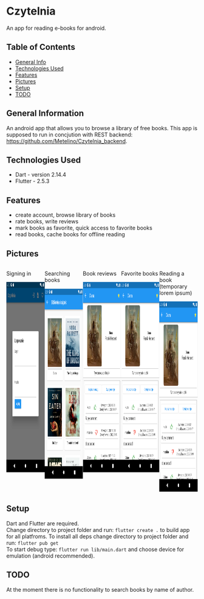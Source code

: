 # Czytelnia

An app for reading e-books for android.

## Table of Contents
* [General Info](#general-information)
* [Technologies Used](#technologies-used)
* [Features](#features)
* [Pictures](#pictures)
* [Setup](#setup)
* [TODO](#todo)

## General Information

An android app that allows you to browse a library of free books.
This app is supposed to run in concjution with REST backend: https://github.com/Metelino/Czytelnia_backend. 

## Technologies Used

- Dart - version 2.14.4
- Flutter - 2.5.3

## Features

- create account, browse library of books
- rate books, write reviews
- mark books as favorite, quick access to favorite books
- read books, cache books for offline reading

## Pictures
<div style="display:flex; flex-direction: row;">
  <span>
    <p>Signing in</p>
    <img src='./img/logowanie.png' width=300 height=500>
  </span>
  <span>
    <p>Searching books</p>
    <img src='./img/library.png' width=300 height=500>
  </span>
  <span>
    <p>Book reviews</p>
    <img src='./img/comments.png' width=300 height=500>
  </span>
  <span>
    <p>Favorite books</p>
    <img src='./img/comments.png' width=300 height=500>
  </span>
  <span>
    <p>Reading a book (temporary lorem ipsum)</p>
    <img src='./img/comments.png' width=300 height=500>
  </span>
</div>

## Setup
Dart and Flutter are required.\
Change directory to project folder and run: `flutter create .` to build app for all platfroms.
To install all deps change directory to project folder and run: `flutter pub get`\
To start debug type: `flutter run lib/main.dart` and choose device for emulation (android recommended).

## TODO
At the moment there is no functionality to search books by name of author.
